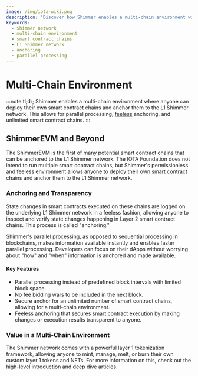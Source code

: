 ```yaml
---
image: /img/iota-wiki.png
description: 'Discover how Shimmer enables a multi-chain environment with parallel processing, feeless anchoring, and unlimited smart contract chains, revolutionizing the world of dApps and digital assets.'
keywords:
  - Shimmer network
  - multi-chain environment
  - smart contract chains
  - L1 Shimmer network
  - anchoring
  - parallel processing
---
```


# Multi-Chain Environment

:::note tl;dr;
Shimmer enables a multi-chain environment where anyone can deploy their own smart contract chains and anchor them to the
L1 Shimmer network. This allows for parallel processing, [feeless](feeless.md) anchoring, and unlimited smart contract chains.
:::

## ShimmerEVM and Beyond

The ShimmerEVM is the first of many potential smart contract chains that can be anchored to the L1 Shimmer network. The
IOTA Foundation does not intend to run multiple smart contract chains, but Shimmer's permissionless and feeless
environment allows anyone to deploy their own smart contract chains and anchor them to the L1 Shimmer network.

### Anchoring and Transparency

State changes in smart contracts executed on these chains are logged on the underlying L1 Shimmer network in a feeless
fashion, allowing anyone to inspect and verify state changes happening in Layer 2 smart contract chains. This process is
called "anchoring."

Shimmer's parallel processing, as opposed to sequential processing in blockchains, makes information available instantly
and enables faster parallel processing. Developers can focus on their dApps without worrying about "how" and "when"
information is anchored and made available.

#### Key Features

- Parallel processing instead of predefined block intervals with limited block space.
- No fee bidding wars to be included in the next block.
- Secure anchor for an unlimited number of smart contract chains, allowing for a multi-chain environment.
- Feeless anchoring that secures smart contract execution by making changes or execution results transparent to anyone.

### Value in a Multi-Chain Environment

The Shimmer network comes with a powerful layer 1 tokenization framework, allowing anyone to mint, manage, melt, or burn
their own custom layer 1 tokens and NFTs. For more information on this, check out the high-level introduction and deep
dive articles.
